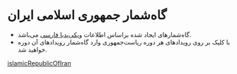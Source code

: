 # گاه‌شمار جمهوری اسلامی ایران
* گاه‌شمارهای ایجاد شده براساس اطلاعات [ویکی‌پدیا فارسی](https://w.wiki/ADih) می‌باشد.
* با کلیک بر روی رویدادهای هر دوره ریاست‌جمهوری وارد گاه‌شمار رویداد‌های آن دوره خواهید شد.

[islamicRepublicOfIran](islamicRepublicOfIran/islamicRepublicOfIran.html ':include height=640px')